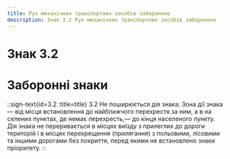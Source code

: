 ```yaml
---
title: Рух механічних транспортних засобів заборонено
description: Знак 3.2 Рух механічних транспортних засобів заборонено
---
```

# Знак 3.2
# Заборонні знаки
::sign-text{id=3.2 :title=title}
3.2 Не поширюється дія знака:
Зона дії знака— від місця встановлення до найближчого перехрестя за ним, а в на селених пунктах, де немає перехресть,— до кінця населеного пункту. Дія знака не переривається в місцях виїзду з прилеглих до дороги територій і в місцях перехрещення (прилягання) з польовими, лісовими та іншими дорогами без покриття, перед якими не встановлено знаки пріоритету.
::